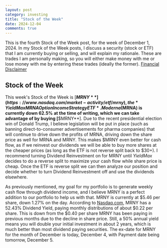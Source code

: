 ```yaml
---
layout: post
category: investing
title: "Stock of the Week"
date: 2024-12-04
comments: true
---
```


This is the fourth Stock of the Week post, for the week of December 1, 2024. In my Stock of the Week posts, I discuss a security (stock or ETF) that I am currently buying or selling, and will explain my rationale. These are trades I am personally making, so you will either make money with me or lose money with me by entering these trades (ideally the former). [Financial Disclaimer](https://fnmckee.com/categories/investing.html)

## Stock of the Week
This week's Stock of the Week is [**$MRNY**](https://www.nasdaq.com/market-activity/etf/mrny), the *YieldMax MRNA Option Income Strategy ETF*. Moderna ($MRNA) is currently down 62.5% at the time of writing, which we can take advantage of by buying [**$MRNY**]. Due to the recent presidential election win of Donald Trump, I believe legislation will be put in place (such as banning direct-to-consumer advertisements for pharma companies) that will continue to drive down the profits of MRNA, driving down the share price as well for MRNA and MRNY. This makes $MRNY even better for cash flow, as if we reinvest our dividends we will be able to buy more shares at the cheaper prices (as long as the ETF is not reverse split back to $30+). I recommend turning Dividend Reinvestment on for MRNY until *YieldMax* decides to do a reverse split to maximize your cash flow while share price is cheap. Once the ETF is reverse split we can then analyze our position and decide whether to turn Dividend Reinvestment off and use the dividends elsewhere.  

As previously mentioned, my goal for my portfolio is to generate weekly cash flow through dividend income, and I believe MRNY is a perfect addition to our portfolio to help us with that. MRNY is currently at $5.46 per share, down 1.27% on the day. According to [Nasdaq.com](https://www.nasdaq.com/market-activity/etf/mrny/dividend-history), MRNY has a 52.43% Dividend Yield, paying monthly distributions of about $0.22 per share. This is down from the $0.40 per share MRNY has been paying in previous months due to the decline in share price. Still, a 50% annual yield means you will double your initial investment in about 2 years, which is much better than most dividend paying securities. The ex-date for MRNY for the month of December is today, December 4, with Payment date being tomorrow, December 5.
